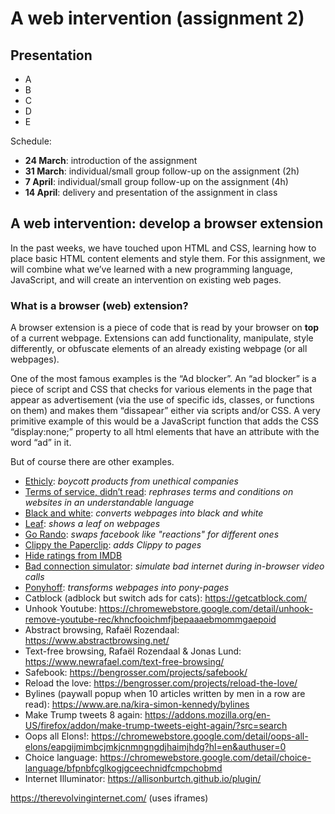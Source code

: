 # A web intervention (assignment 2)

## Presentation

- A
- B
- C
- D
- E

Schedule:

- **24 March**: introduction of the assignment
- **31 March**: individual/small group follow-up on the assignment (2h)
- **7 April**: individual/small group follow-up on the assignment (4h)
- **14 April**: delivery and presentation of the assignment in class

## A web intervention: develop a browser extension

In the past weeks, we have touched upon HTML and CSS, learning how to place basic HTML content elements and style them. For this assignment, we will combine what we’ve learned with a new programming language, JavaScript, and will create an intervention on existing web pages.

### What is a browser (web) extension?

A browser extension is a piece of code that is read by your browser on **top** of a current webpage. Extensions can add functionality, manipulate, style differently, or obfuscate elements of an already existing webpage (or all webpages).

One of the most famous examples is the “Ad blocker”. An “ad blocker” is a piece of script and CSS that checks for various elements in the page that appear as advertisement (via the use of specific ids, classes, or functions on them) and makes them “dissapear” either via scripts and/or CSS. A very primitive example of this would be a JavaScript function that adds the CSS “display:none;” property to all html elements that have an attribute with the word “ad” in it.

But of course there are other examples.



- [Ethicly](https://www.ethicly.info/): *boycott products from unethical companies*
- [Terms of service, didn’t read](https://tosdr.org/en): *rephrases terms and conditions on websites in an understandable language*
- [Black and white](https://chrome-stats.com/d/amdnjmpcoialaikdldjbnkipmckdheie): *converts webpages into black and white*
- [Leaf](https://chromewebstore.google.com/detail/leaf-browser/kppcmdpolcfihnkfbngahdofkdnfbkan/related): *shows a leaf on webpages*
- [Go Rando](https://chromewebstore.google.com/detail/go-rando/mjbieolneliipggbbfmfmbohcgldhlon?hl=en): *swaps facebook like "reactions" for different ones*
- [Clippy the Paperclip](https://chromewebstore.google.com/detail/clippy-the-paperclip-assi/fmbcdhjmhddnnpeomknikdbboejbhdcl?hl=en-US): *adds Clippy to pages*
- [Hide ratings from IMDB](https://chromewebstore.google.com/detail/hide-ratings-imdbgoodread/cnjhjnjbpedipoamajojlbfakbadgiam)
- [Bad connection simulator](https://chromewebstore.google.com/detail/bad-connection-simulator/gflankmgolakfdeiponkgmbhbhpdmjlg): *simulate bad internet during in-browser video calls*
- [Ponyhoff](https://jointheherd.little.my): *transforms webpages into pony-pages*
- Catblock (adblock but switch ads for cats): https://getcatblock.com/
- Unhook Youtube: https://chromewebstore.google.com/detail/unhook-remove-youtube-rec/khncfooichmfjbepaaaebmommgaepoid
- Abstract browsing, Rafaël Rozendaal: https://www.abstractbrowsing.net/
- Text-free browsing, Rafaël Rozendaal & Jonas Lund: https://www.newrafael.com/text-free-browsing/
- Safebook: https://bengrosser.com/projects/safebook/
- Reload the love: https://bengrosser.com/projects/reload-the-love/
- Bylines (paywall popup when 10 articles written by men in a row are read): https://www.are.na/kira-simon-kennedy/bylines
- Make Trump tweets 8 again: https://addons.mozilla.org/en-US/firefox/addon/make-trump-tweets-eight-again/?src=search
- Oops all Elons!: https://chromewebstore.google.com/detail/oops-all-elons/eapgijmimbcjmkjcnmngngdjhaimjhdg?hl=en&authuser=0
- Choice language: https://chromewebstore.google.com/detail/choice-language/bfpnbfcglkogjgceechnidfcmpchobmd
- Internet Illuminator: https://allisonburtch.github.io/plugin/

https://therevolvinginternet.com/ (uses iframes)



